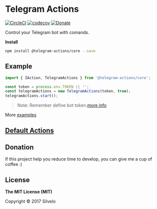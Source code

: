 # Telegram Actions

[![CircleCI](https://circleci.com/gh/silvelo/telegram-actions.svg?&style=shield)](https://circleci.com/gh/silvelo/telegram-actions/tree/transmission-actions)
[![codecov](https://codecov.io/gh/silvelo/telegram-actions/branch/master/graph/badge.svg)](https://codecov.io/gh/silvelo/telegram-actions)
[![Donate](https://img.shields.io/badge/Donate-PayPal-green.svg)](https://paypal.me/silvelo)

Control your Telegram bot with comands.

__Install__

```bash
npm install @telegram-actions/core --save
```

Example
------------
```typescript
import { IAction, TelegramActions } from '@telegram-actions/core';

const token = process.env.TOKEN || '';
const telegramActions = new TelegramActions(token, true);
telegramActions.start();
```

> Note: Remember define bot token.[more info](https://telegram.me/botfather)


More [examples](https://github.com/silvelo/telegram-actions/blob/master/examples)

## [Default Actions](https://github.com/silvelo/telegram-actions/blob/master/docs)


Donation
--------
If this project help you reduce time to develop, you can give me a cup of coffee :)

## License

**The MIT License (MIT)**

Copyright © 2017 Silvelo
